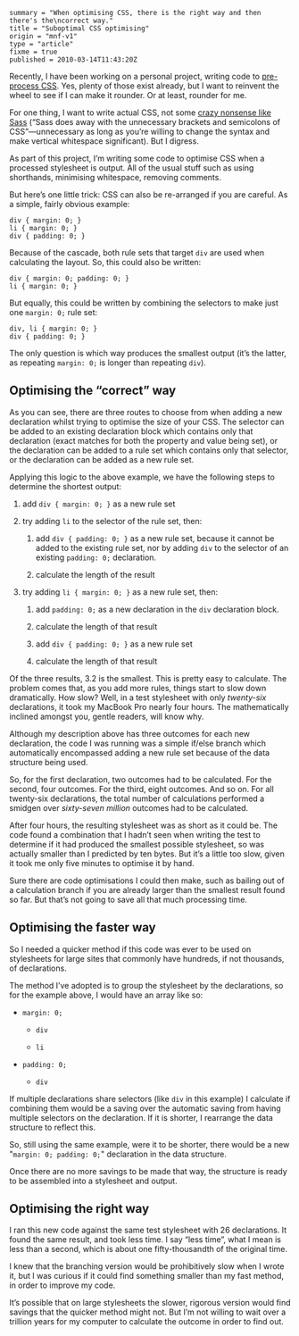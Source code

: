 ```
summary = "When optimising CSS, there is the right way and then there's the\ncorrect way."
title = "Suboptimal CSS optimising"
origin = "mnf-v1"
type = "article"
fixme = true
published = 2010-03-14T11:43:20Z
```

Recently, I have been working on a personal project, writing code to [pre-process CSS](http://github.com/norm/CSS-Prepare/). Yes, plenty of those exist already, but I want to reinvent the wheel to see if I can make it rounder. Or at least, rounder for me.


For one thing, I want to write actual CSS, not some [crazy nonsense like Sass](http://sass-lang.com/) (“Sass does away with the unnecessary brackets and semicolons of CSS”—unnecessary as long as you’re willing to change the syntax and make vertical whitespace significant). But I digress.


As part of this project, I’m writing some code to optimise CSS when a processed stylesheet is output. All of the usual stuff such as using shorthands, minimising whitespace, removing comments.


But here’s one little trick: CSS can also be re-arranged if you are careful. As a simple, fairly obvious example:



```
div { margin: 0; }
li { margin: 0; }
div { padding: 0; }

```

Because of the cascade, both rule sets that target `div` are used when calculating the layout. So, this could also be written:



```
div { margin: 0; padding: 0; }
li { margin: 0; }

```

But equally, this could be written by combining the selectors to make just one `margin: 0;` rule set:



```
div, li { margin: 0; }
div { padding: 0; }

```

The only question is which way produces the smallest output (it’s the latter, as repeating `margin: 0;` is longer than repeating `div`).


## Optimising the “correct” way


As you can see, there are three routes to choose from when adding a new declaration whilst trying to optimise the size of your CSS. The selector can be added to an existing declaration block which contains only that declaration (exact matches for both the property and value being set), or the declaration can be added to a rule set which contains only that selector, or the declaration can be added as a new rule set.


Applying this logic to the above example, we have the following steps to determine the shortest output:


1. add `div { margin: 0; }` as a new rule set


2. try adding `li` to the selector of the rule set, then:


	1. add `div { padding: 0; }` as a new rule set, because it cannot be added to the existing rule set, nor by adding `div` to the selector of an existing `padding: 0;` declaration.
	
	
	2. calculate the length of the result
3. try adding `li { margin: 0; }` as a new rule set, then:


	1. add `padding: 0;` as a new declaration in the `div` declaration block.
	
	
	2. calculate the length of that result
	
	
	3. add `div { padding: 0; }` as a new rule set
	
	
	4. calculate the length of that result


Of the three results, 3.2 is the smallest. This is pretty easy to calculate. The problem comes that, as you add more rules, things start to slow down dramatically. How slow? Well, in a test stylesheet with only *twenty-six* declarations, it took my MacBook Pro nearly four hours. The mathematically inclined amongst you, gentle readers, will know why.


Although my description above has three outcomes for each new declaration, the code I was running was a simple if/else branch which automatically encompassed adding a new rule set because of the data structure being used.


So, for the first declaration, two outcomes had to be calculated. For the second, four outcomes. For the third, eight outcomes. And so on. For all twenty-six declarations, the total number of calculations performed a smidgen over *sixty-seven million* outcomes had to be calculated.


After four hours, the resulting stylesheet was as short as it could be. The code found a combination that I hadn’t seen when writing the test to determine if it had produced the smallest possible stylesheet, so was actually smaller than I predicted by ten bytes. But it’s a little too slow, given it took me only five minutes to optimise it by hand.


Sure there are code optimisations I could then make, such as bailing out of a calculation branch if you are already larger than the smallest result found so far. But that’s not going to save all that much processing time.


## Optimising the faster way


So I needed a quicker method if this code was ever to be used on stylesheets for large sites that commonly have hundreds, if not thousands, of declarations.


The method I’ve adopted is to group the stylesheet by the declarations, so for the example above, I would have an array like so:


* `margin: 0;`


	+ `div`
	
	
	+ `li`
* `padding: 0;`


	+ `div`


If multiple declarations share selectors (like `div` in this example) I calculate if combining them would be a saving over the automatic saving from having multiple selectors on the declaration. If it is shorter, I rearrange the data structure to reflect this.


So, still using the same example, were it to be shorter, there would be a new "`margin: 0; padding: 0;`" declaration in the data structure.


Once there are no more savings to be made that way, the structure is ready to be assembled into a stylesheet and output.


## Optimising the right way


I ran this new code against the same test stylesheet with 26 declarations. It found the same result, and took less time. I say “less time”, what I mean is less than a second, which is about one fifty-thousandth of the original time.


I knew that the branching version would be prohibitively slow when I wrote it, but I was curious if it could find something smaller than my fast method, in order to improve my code.


It’s possible that on large stylesheets the slower, rigorous version would find savings that the quicker method might not. But I’m not willing to wait over a trillion years for my computer to calculate the outcome in order to find out.


